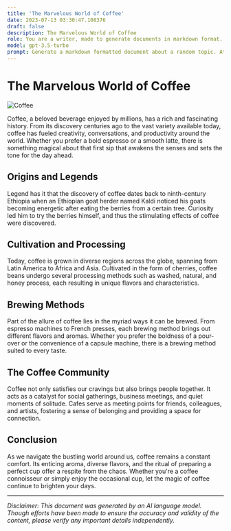 ```yaml
---
title: 'The Marvelous World of Coffee'
date: 2023-07-13 03:30:47.108376
draft: false
description: The Marvelous World of Coffee
role: You are a writer, made to generate documents in markdown format. It is very important that all of the documents you generate are in valid markdown format.
model: gpt-3.5-turbo
prompt: Generate a markdown formatted document about a random topic. At the bottom, include a disclaimer explaining that the document was generated by you. The first line of the document should be the title. Make sure that the entire document is in proper markdown format, using a mix of various tags to make the document visually appealing.
---
```


# The Marvelous World of Coffee

![Coffee](https://images.unsplash.com/photo-1542326617-16c7383671f1?ixlib=rb-1.2.1&auto=format&fit=crop&w=1350&q=80)

Coffee, a beloved beverage enjoyed by millions, has a rich and fascinating history. From its discovery centuries ago to the vast variety available today, coffee has fueled creativity, conversations, and productivity around the world. Whether you prefer a bold espresso or a smooth latte, there is something magical about that first sip that awakens the senses and sets the tone for the day ahead.

## Origins and Legends

Legend has it that the discovery of coffee dates back to ninth-century Ethiopia when an Ethiopian goat herder named Kaldi noticed his goats becoming energetic after eating the berries from a certain tree. Curiosity led him to try the berries himself, and thus the stimulating effects of coffee were discovered.

## Cultivation and Processing

Today, coffee is grown in diverse regions across the globe, spanning from Latin America to Africa and Asia. Cultivated in the form of cherries, coffee beans undergo several processing methods such as washed, natural, and honey process, each resulting in unique flavors and characteristics.

## Brewing Methods

Part of the allure of coffee lies in the myriad ways it can be brewed. From espresso machines to French presses, each brewing method brings out different flavors and aromas. Whether you prefer the boldness of a pour-over or the convenience of a capsule machine, there is a brewing method suited to every taste.

## The Coffee Community

Coffee not only satisfies our cravings but also brings people together. It acts as a catalyst for social gatherings, business meetings, and quiet moments of solitude. Cafes serve as meeting points for friends, colleagues, and artists, fostering a sense of belonging and providing a space for connection.

## Conclusion

As we navigate the bustling world around us, coffee remains a constant comfort. Its enticing aroma, diverse flavors, and the ritual of preparing a perfect cup offer a respite from the chaos. Whether you're a coffee connoisseur or simply enjoy the occasional cup, let the magic of coffee continue to brighten your days.

---

*Disclaimer: This document was generated by an AI language model. Though efforts have been made to ensure the accuracy and validity of the content, please verify any important details independently.*